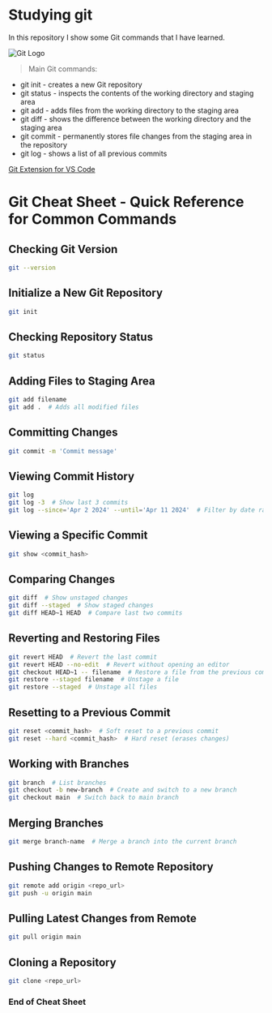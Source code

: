 # Studying git

In this repository I show some Git commands that I have learned.

![Git Logo](https://t.ctcdn.com.br/JyYOtyrVhIK_AagtBY2lKWT4otg=/135x0:1858x971/512x288/smart/filters:format(webp)/i329956.jpeg)

> Main Git commands:

- git init - creates a new Git repository
- git status - inspects the contents of the working directory and staging area
- git add - adds files from the working directory to the staging area
- git diff - shows the difference between the working directory and the staging area
- git commit - permanently stores file changes from the staging area in the repository
- git log - shows a list of all previous commits

[Git Extension for VS Code](https://marketplace.visualstudio.com/items?itemName=GitExtensionsApp.v341)

# Git Cheat Sheet - Quick Reference for Common Commands

## Checking Git Version
```bash
git --version
```

## Initialize a New Git Repository
```bash
git init
```

## Checking Repository Status
```bash
git status
```

## Adding Files to Staging Area
```bash
git add filename
git add .  # Adds all modified files
```

## Committing Changes
```bash
git commit -m 'Commit message'
```

## Viewing Commit History
```bash
git log
git log -3  # Show last 3 commits
git log --since='Apr 2 2024' --until='Apr 11 2024'  # Filter by date range
```

## Viewing a Specific Commit
```bash
git show <commit_hash>
```

## Comparing Changes
```bash
git diff  # Show unstaged changes
git diff --staged  # Show staged changes
git diff HEAD~1 HEAD  # Compare last two commits
```

## Reverting and Restoring Files
```bash
git revert HEAD  # Revert the last commit
git revert HEAD --no-edit  # Revert without opening an editor
git checkout HEAD~1 -- filename  # Restore a file from the previous commit
git restore --staged filename  # Unstage a file
git restore --staged  # Unstage all files
```

## Resetting to a Previous Commit
```bash
git reset <commit_hash>  # Soft reset to a previous commit
git reset --hard <commit_hash>  # Hard reset (erases changes)
```

## Working with Branches
```bash
git branch  # List branches
git checkout -b new-branch  # Create and switch to a new branch
git checkout main  # Switch back to main branch
```

## Merging Branches
```bash
git merge branch-name  # Merge a branch into the current branch
```

## Pushing Changes to Remote Repository
```bash
git remote add origin <repo_url>
git push -u origin main
```

## Pulling Latest Changes from Remote
```bash
git pull origin main
```

## Cloning a Repository
```bash
git clone <repo_url>
```

### End of Cheat Sheet
